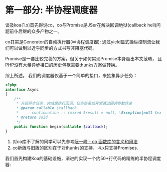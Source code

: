 # 第一部分: 半协程调度器

谈及koa(1.x)首先得说co，co与Promise是JSer在解决回调地狱(callback hell)问题前仆后继的众多产物之一。

co其实是Generator的自动执行器(半协程调度器): 通过yield显式操纵控制流让我们可以做到以近乎同步的方式书写非阻塞代码。

Promise是一套比较完善的方案，但关于如何实现Promise本身超出本文范畴， 且PHP没有大量异步接口的历史包袱需要thunks方案做转换。

综上所述， 我们的调度器仅基于一个简单的接口，来抽象异步任务：

```php
<?php 
interface Async
{
    /**
     * 开启异步任务，完成是执行回调，任务结果或异常通过回调参数传递
     * @param callable $callback
     *      continuation :: (mixed $result = null, \Exception|null $ex = null)
     * @return void 
     */
    public function begin(callable $callback);
}
```

1. 对co库不了解的同学可以先参考[阮一峰 - co 函数库的含义和用法](http://www.ruanyifeng.com/blog/2015/05/co.html)
2. co新版与旧版的区别在于对thunks的支持， 4.x只支持Promises.

我们首先构建Koa的基础设施，渐进的实现一个约50+行代码的精练的半协程调度器: